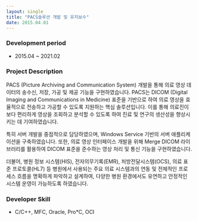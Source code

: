 ```yaml
---
layout: single
title: "PACS솔루션 개발 및 유지보수"
date: 2015.04.01
---
```


### Development period

- 2015.04 ~ 2021.02

### Project Description

PACS (Picture Archiving and Communication System) 개발을 통해 의료 영상 데이터의 송수신, 저장, 가공 및 제공 기능을 구현하였습니다. PACS는 DICOM (Digital Imaging and Communications in Medicine) 표준을 기반으로 하여 의료 영상을 효율적으로 전송하고 가공할 수 있도록 지원하는 핵심 솔루션입니다. 이를 통해 의료진이 보다 편리하게 영상을 조회하고 분석할 수 있도록 하여 진료 및 연구의 생산성을 향상시키는 데 기여하였습니다.

특히 서버 개발을 중점적으로 담당하였으며, Windows Service 기반의 서버 애플리케이션을 구축하였습니다. 또한, 의료 영상 인터페이스 개발을 위해 Merge DICOM 라이브러리를 활용하여 DICOM 표준을 준수하는 영상 처리 및 통신 기능을 구현하였습니다.

더불어, 병원 정보 시스템(HIS), 전자의무기록(EMR), 처방전달시스템(OCS), 의료 표준 프로토콜(HL7) 등 병원에서 사용되는 주요 의료 시스템과의 연동 및 전체적인 프로세스 흐름을 명확하게 파악하고 설계하여, 다양한 병원 환경에서도 유연하고 안정적인 시스템 운영이 가능하도록 하였습니다.

### Developer Skill

- C/C++, MFC, Oracle, Pro\*C, OCI
